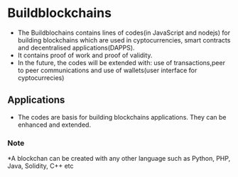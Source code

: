 # Buildblockchains
* The Buildblochains contains lines of codes(in JavaScript and nodejs) for
building blockchains which are used in cyptocurrencies, smart contracts
and decentralised applications(DAPPS).
* It contains proof of work and proof of validity.
* In the future, the codes will be extended with:
use of transactions,peer to peer communications 
and use of wallets(user interface for cyptocurrecies)    
## Applications
* The codes are basis for building blockchains applications. They
can be enhanced and extended.                                                
### Note 
*A blockchan can be created with any other language
 such as Python, PHP, Java, Solidity, C++ etc


